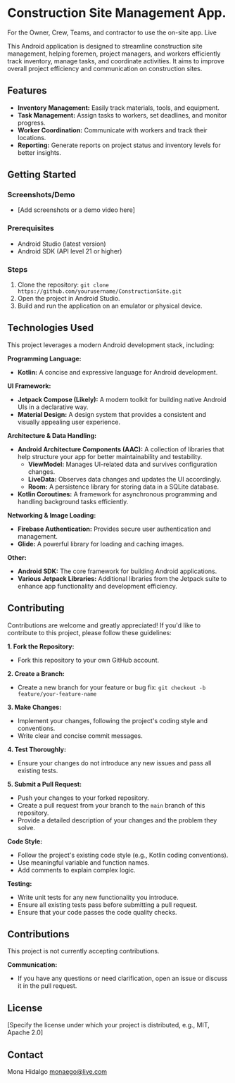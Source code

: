 # Construction Site Management App. 

For the Owner, Crew, Teams, and contractor to use the on-site app. Live 

This Android application is designed to streamline construction site management, helping foremen, project managers, and workers efficiently track inventory, manage tasks, and coordinate activities. It aims to improve overall project efficiency and communication on construction sites.

## Features

* **Inventory Management:** Easily track materials, tools, and equipment.
* **Task Management:** Assign tasks to workers, set deadlines, and monitor progress.
* **Worker Coordination:** Communicate with workers and track their locations.
* **Reporting:** Generate reports on project status and inventory levels for better insights.

## Getting Started

### Screenshots/Demo

* [Add screenshots or a demo video here]

### Prerequisites

* Android Studio (latest version)
* Android SDK (API level 21 or higher)

### Steps

1. Clone the repository: `git clone https://github.com/yourusername/ConstructionSite.git`
2. Open the project in Android Studio.
3. Build and run the application on an emulator or physical device.

## Technologies Used

This project leverages a modern Android development stack, including:

**Programming Language:**

* **Kotlin:** A concise and expressive language for Android development.

**UI Framework:**

* **Jetpack Compose (Likely):** A modern toolkit for building native Android UIs in a declarative way.
* **Material Design:** A design system that provides a consistent and visually appealing user experience.

**Architecture & Data Handling:**

* **Android Architecture Components (AAC):** A collection of libraries that help structure your app for better maintainability and testability.
    * **ViewModel:** Manages UI-related data and survives configuration changes.
    * **LiveData:** Observes data changes and updates the UI accordingly.
    * **Room:** A persistence library for storing data in a SQLite database.
* **Kotlin Coroutines:** A framework for asynchronous programming and handling background tasks efficiently.

**Networking & Image Loading:**

* **Firebase Authentication:** Provides secure user authentication and management.
* **Glide:** A powerful library for loading and caching images.

**Other:**

* **Android SDK:** The core framework for building Android applications.
* **Various Jetpack Libraries:** Additional libraries from the Jetpack suite to enhance app functionality and development efficiency.


## Contributing

Contributions are welcome and greatly appreciated! If you'd like to contribute to this project, please follow these guidelines:

**1. Fork the Repository:**

   - Fork this repository to your own GitHub account.

**2. Create a Branch:**

   - Create a new branch for your feature or bug fix: `git checkout -b feature/your-feature-name`

**3. Make Changes:**

   - Implement your changes, following the project's coding style and conventions.
   - Write clear and concise commit messages.

**4. Test Thoroughly:**

   - Ensure your changes do not introduce any new issues and pass all existing tests.

**5. Submit a Pull Request:**

   - Push your changes to your forked repository.
   - Create a pull request from your branch to the `main` branch of this repository.
   - Provide a detailed description of your changes and the problem they solve.

**Code Style:**

   - Follow the project's existing code style (e.g., Kotlin coding conventions).
   - Use meaningful variable and function names.
   - Add comments to explain complex logic.

**Testing:**

   - Write unit tests for any new functionality you introduce.
   - Ensure all existing tests pass before submitting a pull request.
   - Ensure that your code passes the code quality checks.
## Contributions

This project is not currently accepting contributions.

**Communication:**

   - If you have any questions or need clarification, open an issue or discuss it in the pull request.
## License

[Specify the license under which your project is distributed, e.g., MIT, Apache 2.0]

## Contact

Mona Hidalgo 
monaego@live.com

       
